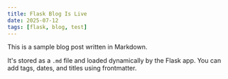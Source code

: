```yaml
---
title: Flask Blog Is Live
date: 2025-07-12
tags: [flask, blog, test]
---
```


This is a sample blog post written in Markdown.

It's stored as a `.md` file and loaded dynamically by the Flask app.
You can add tags, dates, and titles using frontmatter.
